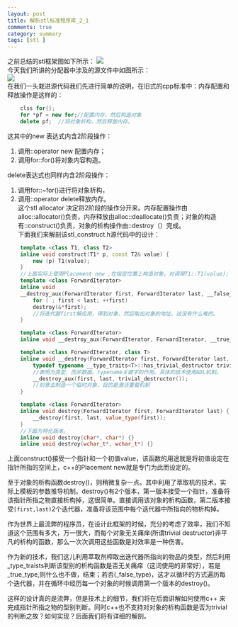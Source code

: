 ```yaml
---
layout: post
title: 解析stl标准程序库_2_1
comments: true
category: summary
tags: [stl ]  
---   
```

之前总结的stl框架图如下所示：
![](https://i.imgur.com/BmrdDll.png)  
今天我们所讲的分配器中涉及的源文件<memory>中如图所示：  
![](https://i.imgur.com/vEE1RDi.png)  
在我们一头栽进源代码我们先进行简单的说明，在旧式的cpp标准中：内存配置和释放操作是这样的：  
```c++  
	clss for{};
	for *pf = new for;//配置内存，然后构造对象 
	delete pf;	//将对象析构，然后释放内存。  
```  
这其中的new 表达式内含2阶段操作：  
1. 调用::operator new 配置内存；
2. 调用for::for()将对象内容构造。   

delete表达式也同样内含2阶段操作：   
1. 调用for::~for()进行将对象析构，
2. 调用::operator delete释放内存。  
这个stl allocator 决定将2阶段的操作分开来。内存配置操作由alloc::allocator()负责，内存释放由alloc::deallocate()负责；对象的构造有::construct()负责，对象的析构操作由::destroy（）完成。  
下面我们来解剖该stl_construct.h源代码中的设计：  

```c++  
	template <class T1, class T2>
	inline void construct(T1* p, const T2& value) {
  		new (p) T1(value);
	}
	//上面实际上使用Placement new ,在指定位置上构造对象，对调用T1::T1(value);  
	template <class ForwardIterator>
	inline void
	__destroy_aux(ForwardIterator first, ForwardIterator last, __false_type) {
  		for ( ; first < last; ++first)
    	destroy(&*first);
		//将迭代器first解应用，得到对象，然后取出对象的地址。这没有什么难的。
	}

	template <class ForwardIterator> 
	inline void __destroy_aux(ForwardIterator, ForwardIterator, __true_type) {}

	template <class ForwardIterator, class T>
	inline void __destroy(ForwardIterator first, ForwardIterator last, T*) {
 	 	typedef typename __type_traits<T>::has_trivial_destructor trivial_destructor;
		//表明为类型，而非数据。typename关键字的作用。具体的技术使用ADL机制。
  		__destroy_aux(first, last, trivial_destructor());
		//刻意去制造一个临时对象，目的是激活重载机制
	}

	template <class ForwardIterator>
	inline void destroy(ForwardIterator first, ForwardIterator last) {
  		__destroy(first, last, value_type(first));
	}  
	//下面为特化版本。
	inline void destroy(char*, char*) {}
	inline void destroy(wchar_t*, wchar_t*) {}
```  
上面construct()接受一个指针和一个初值value，该函数的用途就是将初值设定在指针所指的空间上，c++的Placement new就是专门为此而设定的。  

至于对象的析构函数destroy()，则稍微复杂一点。其中利用了萃取机的技术，实际上模板的参数推导机制。destroy()有2个版本，第一版本接受一个指针，准备将该指针所指之物直接析构掉，这很简单。直接调用该对象的析构函数，第二版本接受`[first,last)`2个迭代器，准备将该范围中每个迭代器中所指向的物析构掉。  

作为世界上最流弊的程序员，在设计此框架的时候，充分的考虑了效率，我们不知道这个范围有多大，万一很大，而每个对象无关痛痒(所谓trivial destructor)非平凡的析构的函数，那么一次次调用这些函数是对效率是一种伤害。  

作为新的技术，我们这儿利用萃取剂榨取出迭代器所指向的物品的类型，然后利用_type_traists<T>判断该型别的析构函数是否无关痛痒（这词使用的非常好），若是_true_type,则什么也不做，结束；若否(_false_type)，这才以循环的方式遍历每个迭代器，并在循环中经历每一个对象的时候调用第一个版本的destroy()。  

这样的设计真的是流弊，但是技术上的细节，我们将在后面讲解如何使用c++ 来完成指针所指之物的型别判断。同时c++也不支持对对象的析构函数是否为trivial的判断之故？如何实现？后面我们将有详细的解剖。
